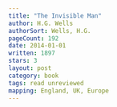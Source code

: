 ```yaml
---
title: "The Invisible Man"
author: H.G. Wells
authorSort: Wells, H.G.
pageCount: 192
date: 2014-01-01
written: 1897
stars: 3
layout: post
category: book
tags: read unreviewed
mapping: England, UK, Europe
---
```

